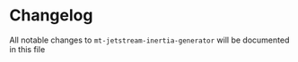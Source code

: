 # Changelog

All notable changes to `mt-jetstream-inertia-generator` will be documented in this file

